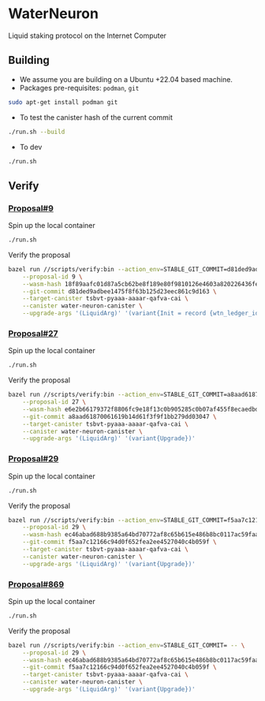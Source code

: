 # WaterNeuron
Liquid staking protocol on the Internet Computer

## Building
-   We assume you are building on a Ubuntu +22.04 based machine.
-   Packages pre-requisites: `podman`, `git`
```bash
sudo apt-get install podman git
```

-   To test the canister hash of the current commit
```bash
./run.sh --build
```

-   To dev
```bash
./run.sh
```

## Verify
### [Proposal#9](https://dashboard.internetcomputer.org/sns/jmod6-4iaaa-aaaaq-aadkq-cai/proposal/9)

Spin up the local container
```bash
./run.sh
```

Verify the proposal
```bash
bazel run //scripts/verify:bin --action_env=STABLE_GIT_COMMIT=d81ded9adbee1475f8f63b125d23eec861c9d163 -- \
    --proposal-id 9 \
    --wasm-hash 18f89aafc01d87a5cb62be8f189e80f9810126e4603a820226436fe537039510 \
    --git-commit d81ded9adbee1475f8f63b125d23eec861c9d163 \
    --target-canister tsbvt-pyaaa-aaaar-qafva-cai \
    --canister water-neuron-canister \
    --upgrade-args '(LiquidArg)' '(variant{Init = record {wtn_ledger_id=principal "jcmow-hyaaa-aaaaq-aadlq-cai"; wtn_governance_id=principal "jfnic-kaaaa-aaaaq-aadla-cai"; nicp_ledger_id=principal "buwm7-7yaaa-aaaar-qagva-cai"}})'

```

### [Proposal#27](https://dashboard.internetcomputer.org/sns/jmod6-4iaaa-aaaaq-aadkq-cai/proposal/27)

Spin up the local container
```bash
./run.sh
```

Verify the proposal
```bash
bazel run //scripts/verify:bin --action_env=STABLE_GIT_COMMIT=a8aad61870061619b14d61f3f9f1bb279dd03047 -- \
    --proposal-id 27 \
    --wasm-hash e6e2b66179372f8806fc9e18f13c0b905285c0b07af455f8ecaedbd621f62d83 \
    --git-commit a8aad61870061619b14d61f3f9f1bb279dd03047 \
    --target-canister tsbvt-pyaaa-aaaar-qafva-cai \
    --canister water-neuron-canister \
    --upgrade-args '(LiquidArg)' '(variant{Upgrade})'
```

### [Proposal#29](https://dashboard.internetcomputer.org/sns/jmod6-4iaaa-aaaaq-aadkq-cai/proposal/29)

Spin up the local container
```bash
./run.sh
```

Verify the proposal
```bash
bazel run //scripts/verify:bin --action_env=STABLE_GIT_COMMIT=f5aa7c12166c94d0f652fea2ee4527040c4b059f -- \
    --proposal-id 29 \
    --wasm-hash ec46abad688b9385a64bd70772af8c65b615e486b8bc0117ac59faa3139cf463 \
    --git-commit f5aa7c12166c94d0f652fea2ee4527040c4b059f \
    --target-canister tsbvt-pyaaa-aaaar-qafva-cai \
    --canister water-neuron-canister \
    --upgrade-args '(LiquidArg)' '(variant{Upgrade})'
```

### [Proposal#869](https://dashboard.internetcomputer.org/sns/jmod6-4iaaa-aaaaq-aadkq-cai/proposal/869)

Spin up the local container
```bash
./run.sh
```

Verify the proposal
```bash
bazel run //scripts/verify:bin --action_env=STABLE_GIT_COMMIT= -- \
    --proposal-id 29 \
    --wasm-hash ec46abad688b9385a64bd70772af8c65b615e486b8bc0117ac59faa3139cf463 \
    --git-commit f5aa7c12166c94d0f652fea2ee4527040c4b059f \
    --target-canister tsbvt-pyaaa-aaaar-qafva-cai \
    --canister water-neuron-canister \
    --upgrade-args '(LiquidArg)' '(variant{Upgrade})'
```
